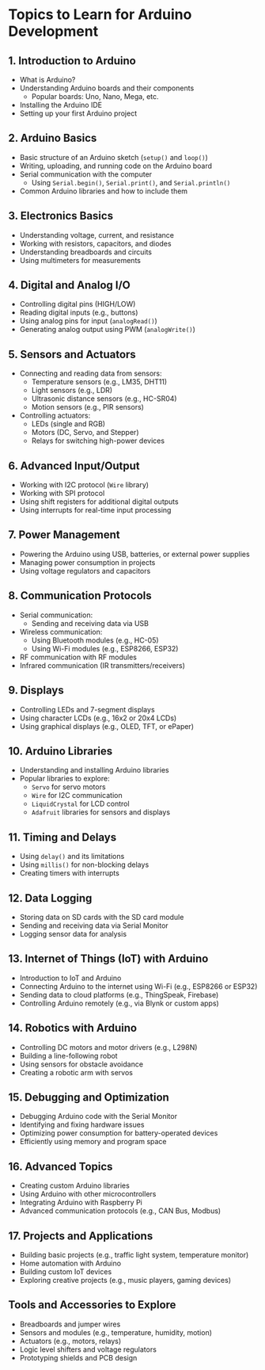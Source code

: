 # Topics to Learn for Arduino Development

## 1. Introduction to Arduino
- What is Arduino?
- Understanding Arduino boards and their components
  - Popular boards: Uno, Nano, Mega, etc.
- Installing the Arduino IDE
- Setting up your first Arduino project

## 2. Arduino Basics
- Basic structure of an Arduino sketch (`setup()` and `loop()`)
- Writing, uploading, and running code on the Arduino board
- Serial communication with the computer
  - Using `Serial.begin()`, `Serial.print()`, and `Serial.println()`
- Common Arduino libraries and how to include them

## 3. Electronics Basics
- Understanding voltage, current, and resistance
- Working with resistors, capacitors, and diodes
- Understanding breadboards and circuits
- Using multimeters for measurements

## 4. Digital and Analog I/O
- Controlling digital pins (HIGH/LOW)
- Reading digital inputs (e.g., buttons)
- Using analog pins for input (`analogRead()`)
- Generating analog output using PWM (`analogWrite()`)

## 5. Sensors and Actuators
- Connecting and reading data from sensors:
  - Temperature sensors (e.g., LM35, DHT11)
  - Light sensors (e.g., LDR)
  - Ultrasonic distance sensors (e.g., HC-SR04)
  - Motion sensors (e.g., PIR sensors)
- Controlling actuators:
  - LEDs (single and RGB)
  - Motors (DC, Servo, and Stepper)
  - Relays for switching high-power devices

## 6. Advanced Input/Output
- Working with I2C protocol (`Wire` library)
- Working with SPI protocol
- Using shift registers for additional digital outputs
- Using interrupts for real-time input processing

## 7. Power Management
- Powering the Arduino using USB, batteries, or external power supplies
- Managing power consumption in projects
- Using voltage regulators and capacitors

## 8. Communication Protocols
- Serial communication:
  - Sending and receiving data via USB
- Wireless communication:
  - Using Bluetooth modules (e.g., HC-05)
  - Using Wi-Fi modules (e.g., ESP8266, ESP32)
- RF communication with RF modules
- Infrared communication (IR transmitters/receivers)

## 9. Displays
- Controlling LEDs and 7-segment displays
- Using character LCDs (e.g., 16x2 or 20x4 LCDs)
- Using graphical displays (e.g., OLED, TFT, or ePaper)

## 10. Arduino Libraries
- Understanding and installing Arduino libraries
- Popular libraries to explore:
  - `Servo` for servo motors
  - `Wire` for I2C communication
  - `LiquidCrystal` for LCD control
  - `Adafruit` libraries for sensors and displays

## 11. Timing and Delays
- Using `delay()` and its limitations
- Using `millis()` for non-blocking delays
- Creating timers with interrupts

## 12. Data Logging
- Storing data on SD cards with the SD card module
- Sending and receiving data via Serial Monitor
- Logging sensor data for analysis

## 13. Internet of Things (IoT) with Arduino
- Introduction to IoT and Arduino
- Connecting Arduino to the internet using Wi-Fi (e.g., ESP8266 or ESP32)
- Sending data to cloud platforms (e.g., ThingSpeak, Firebase)
- Controlling Arduino remotely (e.g., via Blynk or custom apps)

## 14. Robotics with Arduino
- Controlling DC motors and motor drivers (e.g., L298N)
- Building a line-following robot
- Using sensors for obstacle avoidance
- Creating a robotic arm with servos

## 15. Debugging and Optimization
- Debugging Arduino code with the Serial Monitor
- Identifying and fixing hardware issues
- Optimizing power consumption for battery-operated devices
- Efficiently using memory and program space

## 16. Advanced Topics
- Creating custom Arduino libraries
- Using Arduino with other microcontrollers
- Integrating Arduino with Raspberry Pi
- Advanced communication protocols (e.g., CAN Bus, Modbus)

## 17. Projects and Applications
- Building basic projects (e.g., traffic light system, temperature monitor)
- Home automation with Arduino
- Building custom IoT devices
- Exploring creative projects (e.g., music players, gaming devices)

## Tools and Accessories to Explore
- Breadboards and jumper wires
- Sensors and modules (e.g., temperature, humidity, motion)
- Actuators (e.g., motors, relays)
- Logic level shifters and voltage regulators
- Prototyping shields and PCB design